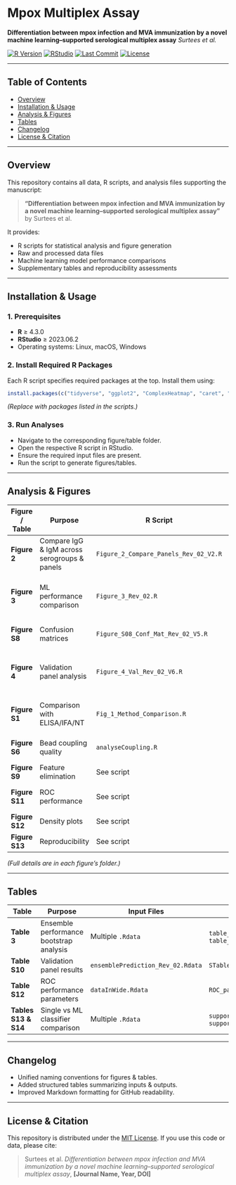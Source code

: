 # Mpox Multiplex Assay

**Differentiation between mpox infection and MVA immunization by a novel machine learning–supported serological multiplex assay**
*Surtees et al.*

[![R Version](https://img.shields.io/badge/R-v4.3.0-blue.svg)](https://cran.r-project.org/)
[![RStudio](https://img.shields.io/badge/RStudio-2023.06.2-blue.svg)](https://posit.co/)
[![Last Commit](https://img.shields.io/github/last-commit/RKI-ZBS/bead-based_multiplex/)](https://github.com/RKI-ZBS/bead-based_multiplex/commits/main)
[![License](https://img.shields.io/badge/license-MIT-green.svg)](LICENSE)

---

## **Table of Contents**

* [Overview](#overview)
* [Installation & Usage](#installation--usage)
* [Analysis & Figures](#analysis--figures)
* [Tables](#tables)
* [Changelog](#changelog)
* [License & Citation](#license--citation)

---

## **Overview**

This repository contains all data, R scripts, and analysis files supporting the manuscript:

> **“Differentiation between mpox infection and MVA immunization by a novel machine learning–supported serological multiplex assay”**
> by Surtees et al.

It provides:

* R scripts for statistical analysis and figure generation
* Raw and processed data files
* Machine learning model performance comparisons
* Supplementary tables and reproducibility assessments

---

## **Installation & Usage**

### **1. Prerequisites**

* **R** ≥ 4.3.0
* **RStudio** ≥ 2023.06.2
* Operating systems: Linux, macOS, Windows

### **2. Install Required R Packages**

Each R script specifies required packages at the top.
Install them using:

```R
install.packages(c("tidyverse", "ggplot2", "ComplexHeatmap", "caret", "yardstick"))
```

*(Replace with packages listed in the scripts.)*

### **3. Run Analyses**

* Navigate to the corresponding figure/table folder.
* Open the respective R script in RStudio.
* Ensure the required input files are present.
* Run the script to generate figures/tables.

---

## **Analysis & Figures**

| Figure / Table | Purpose                                      | R Script                              | Input Files                                                                           | Output                                                  |
| -------------- | -------------------------------------------- | ------------------------------------- | ------------------------------------------------------------------------------------- | ------------------------------------------------------- |
| **Figure 2**   | Compare IgG & IgM across serogroups & panels | `Figure_2_Compare_Panels_Rev_02_V2.R` | `dataInputComparePanels.Rdata`                                                        | Spider plots, antigen ratios, IgM plots                 |
| **Figure 3**   | ML performance comparison                    | `Figure_3_Rev_02.R`                   | `dataInMeta.Rdata`, `statisticalDataCombined.Rdata`                                   | F1 plots, circular misclassification plots, freq tables |
| **Figure S8**  | Confusion matrices                           | `Figure_S08_Conf_Mat_Rev_02_V5.R`     | `ensembleCombined_Rev_02.Rdata`                                                       | Confusion matrix PDFs & PNGs                            |
| **Figure 4**   | Validation panel analysis                    | `Figure_4_Val_Rev_02_V6.R`            | `dataInputComparison.Rdata`, `ensemblePrediction_Rev_02.Rdata`, `heatmap_input.Rdata` | IgG/IgM heatmaps, ensemble confusion matrices           |
| **Figure S1**  | Comparison with ELISA/IFA/NT                 | `Fig_1_Method_Comparison.R`           | Multiple `.Rdata` inputs                                                              | Correlation plots, Passing-Bablok regression            |
| **Figure S6**  | Bead coupling quality                        | `analyseCoupling.R`                   | `dataInputBatch.Rdata`, `dataInputPlotting.Rdata`                                     | Coupling control and variability plots                  |
| **Figure S9**  | Feature elimination                          | See script                            | `dataInputFeatElim.Rdata`                                                             | F1 impact plots                                         |
| **Figure S11** | ROC performance                              | See script                            | `dataInWide.Rdata`                                                                    | ROC curves, threshold parameters                        |
| **Figure S12** | Density plots                                | See script                            | `dataInputComparePanels.Rdata`, `heatmap_input.Rdata`                                 | Density plots                                           |
| **Figure S13** | Reproducibility                              | See script                            | `dataInRep.Rdata`, `dataInRepSpoxFiltered.Rdata`                                      | Reproducibility figure                                  |

*(Full details are in each figure’s folder.)*

---

## **Tables**

| Table                | Purpose                                 | Input Files                       | Output                                                   |
| -------------------- | --------------------------------------- | --------------------------------- | -------------------------------------------------------- |
| **Table 3**          | Ensemble performance bootstrap analysis | Multiple `.Rdata`                 | `table_3.xlsx`, `table_s11.xlsx`, `table_s12.xlsx`       |
| **Table S10**        | Validation panel results                | `ensemblePrediction_Rev_02.Rdata` | `STableEnsemblePrediction.xlsx`                          |
| **Table S12**        | ROC performance parameters              | `dataInWide.Rdata`                | `ROC_parameters_classic.xlsx`                            |
| **Tables S13 & S14** | Single vs ML classifier comparison      | Multiple `.Rdata`                 | `supporting_table_s13.xlsx`, `supporting_table_s14.xlsx` |

---

## **Changelog**

* Unified naming conventions for figures & tables.
* Added structured tables summarizing inputs & outputs.
* Improved Markdown formatting for GitHub readability.

---

## **License & Citation**

This repository is distributed under the [MIT License](LICENSE).
If you use this code or data, please cite:

> Surtees et al. *Differentiation between mpox infection and MVA immunization by a novel machine learning–supported serological multiplex assay*, **\[Journal Name, Year, DOI]**
